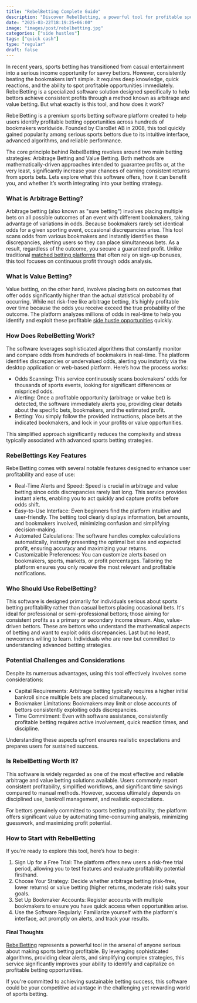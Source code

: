 ```yaml
---
title: "RebelBetting Complete Guide"
description: "Discover RebelBetting, a powerful tool for profitable sports betting. Learn how it works, key features, pros and cons, and if it’s truly worth your investment."
date: "2025-03-22T18:19:25+06:00"
image: "images/post/rebelbetting.jpg"
categories: ["side hustles"]
tags: ["quick cash"]
type: "regular"
draft: false
---
```


In recent years, sports betting has transitioned from casual entertainment into a serious income opportunity for savvy bettors. However, consistently beating the bookmakers isn't simple. It requires deep knowledge, quick reactions, and the ability to spot profitable opportunities immediately. RebelBetting is a specialized software solution designed specifically to help bettors achieve consistent profits through a method known as arbitrage and value betting. But what exactly is this tool, and how does it work?

RebelBetting is a premium sports betting software platform created to help users identify profitable betting opportunities across hundreds of bookmakers worldwide. Founded by ClaroBet AB in 2008, this tool quickly gained popularity among serious sports bettors due to its intuitive interface, advanced algorithms, and reliable performance.

The core principle behind RebelBetting revolves around two main betting strategies: Arbitrage Betting and Value Betting. Both methods are mathematically-driven approaches intended to guarantee profits or, at the very least, significantly increase your chances of earning consistent returns from sports bets. Lets explore what this software offers, how it can benefit you, and whether it’s worth integrating into your betting strategy.

### What is Arbitrage Betting?

Arbitrage betting (also known as "sure betting") involves placing multiple bets on all possible outcomes of an event with different bookmakers, taking advantage of variations in odds. Because bookmakers rarely set identical odds for a given sporting event, occasional discrepancies arise. This tool scans odds from various bookmakers and instantly identifies these discrepancies, alerting users so they can place simultaneous bets. As a result, regardless of the outcome, you secure a guaranteed profit. Unlike traditional [matched betting platforms](/blog/matched-betting-sites/) that often rely on sign-up bonuses, this tool focuses on continuous profit through odds analysis.

### What is Value Betting?

Value betting, on the other hand, involves placing bets on outcomes that offer odds significantly higher than the actual statistical probability of occurring. While not risk-free like arbitrage betting, it’s highly profitable over time because the odds you receive exceed the true probability of the outcome. The platform analyzes millions of odds in real-time to help you identify and exploit these profitable [side hustle opportunities](/blog/creative-side-hustles/) quickly.

### How Does RebelBetting Work?

The software leverages sophisticated algorithms that constantly monitor and compare odds from hundreds of bookmakers in real-time. The platform identifies discrepancies or undervalued odds, alerting you instantly via the desktop application or web-based platform. Here’s how the process works:

- Odds Scanning: This service continuously scans bookmakers' odds for thousands of sports events, looking for significant differences or mispriced odds.
- Alerting: Once a profitable opportunity (arbitrage or value bet) is detected, the software immediately alerts you, providing clear details about the specific bets, bookmakers, and the estimated profit.
- Betting: You simply follow the provided instructions, place bets at the indicated bookmakers, and lock in your profits or value opportunities.

This simplified approach significantly reduces the complexity and stress typically associated with advanced sports betting strategies.

### RebelBettings Key Features

RebelBetting comes with several notable features designed to enhance user profitability and ease of use:

- Real-Time Alerts and Speed: Speed is crucial in arbitrage and value betting since odds discrepancies rarely last long. This service provides instant alerts, enabling you to act quickly and capture profits before odds shift.
- Easy-to-Use Interface: Even beginners find the platform intuitive and user-friendly. The betting tool clearly displays information, bet amounts, and bookmakers involved, minimizing confusion and simplifying decision-making.
- Automated Calculations: The software handles complex calculations automatically, instantly presenting the optimal bet size and expected profit, ensuring accuracy and maximizing your returns.
- Customizable Preferences: You can customize alerts based on bookmakers, sports, markets, or profit percentages. Tailoring the platform ensures you only receive the most relevant and profitable notifications.

### Who Should Use RebelBetting?

This software is designed primarily for individuals serious about sports betting profitability rather than casual bettors placing occasional bets. It's ideal for professional or semi-professional bettors; those aiming for consistent profits as a primary or secondary income stream. Also, value-driven bettors. These are bettors who understand the mathematical aspects of betting and want to exploit odds discrepancies. Last but no least, newcomers willing to learn. Individuals who are new but committed to understanding advanced betting strategies.

### Potential Challenges and Considerations

Despite its numerous advantages, using this tool effectively involves some considerations:

- Capital Requirements: Arbitrage betting typically requires a higher initial bankroll since multiple bets are placed simultaneously.
- Bookmaker Limitations: Bookmakers may limit or close accounts of bettors consistently exploiting odds discrepancies.
- Time Commitment: Even with software assistance, consistently profitable betting requires active involvement, quick reaction times, and discipline.

Understanding these aspects upfront ensures realistic expectations and prepares users for sustained success.

### Is RebelBetting Worth It?

This software is widely regarded as one of the most effective and reliable arbitrage and value betting solutions available. Users commonly report consistent profitability, simplified workflows, and significant time savings compared to manual methods. However, success ultimately depends on disciplined use, bankroll management, and realistic expectations.

For bettors genuinely committed to sports betting profitability, the platform offers significant value by automating time-consuming analysis, minimizing guesswork, and maximizing profit potential.

### How to Start with RebelBetting

If you’re ready to explore this tool, here’s how to begin:

1. Sign Up for a Free Trial: The platform offers new users a risk-free trial period, allowing you to test features and evaluate profitability potential firsthand.
2. Choose Your Strategy: Decide whether arbitrage betting (risk-free, lower returns) or value betting (higher returns, moderate risk) suits your goals.
3. Set Up Bookmaker Accounts: Register accounts with multiple bookmakers to ensure you have quick access when opportunities arise.
4. Use the Software Regularly: Familiarize yourself with the platform's interface, act promptly on alerts, and track your results.

#### Final Thoughts

[RebelBetting](https://www.rebelbetting.com/en-us) represents a powerful tool in the arsenal of anyone serious about making sports betting profitable. By leveraging sophisticated algorithms, providing clear alerts, and simplifying complex strategies, this service significantly improves your ability to identify and capitalize on profitable betting opportunities.

If you're committed to achieving sustainable betting success, this software could be your competitive advantage in the challenging yet rewarding world of sports betting.
